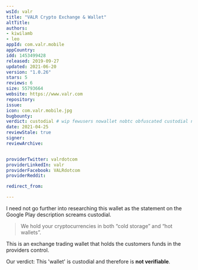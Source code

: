 ```yaml
---
wsId: valr
title: "VALR Crypto Exchange & Wallet"
altTitle: 
authors:
- kiwilamb
- leo
appId: com.valr.mobile
appCountry: 
idd: 1453499428
released: 2019-09-27
updated: 2021-06-20
version: "1.0.26"
stars: 5
reviews: 6
size: 55793664
website: https://www.valr.com
repository: 
issue: 
icon: com.valr.mobile.jpg
bugbounty: 
verdict: custodial # wip fewusers nowallet nobtc obfuscated custodial nosource nonverifiable reproducible bounty defunct
date: 2021-04-25
reviewStale: true
signer: 
reviewArchive:


providerTwitter: valrdotcom
providerLinkedIn: valr
providerFacebook: VALRdotcom
providerReddit: 

redirect_from:

---
```


I need not go further into researching this wallet as the statement on the
Google Play description screams custodial.

> We hold your cryptocurrencies in both “cold storage” and “hot wallets”.

This is an exchange trading wallet that holds the customers funds in the
providers control.

Our verdict: This 'wallet' is custodial and therefore is **not verifiable**.
